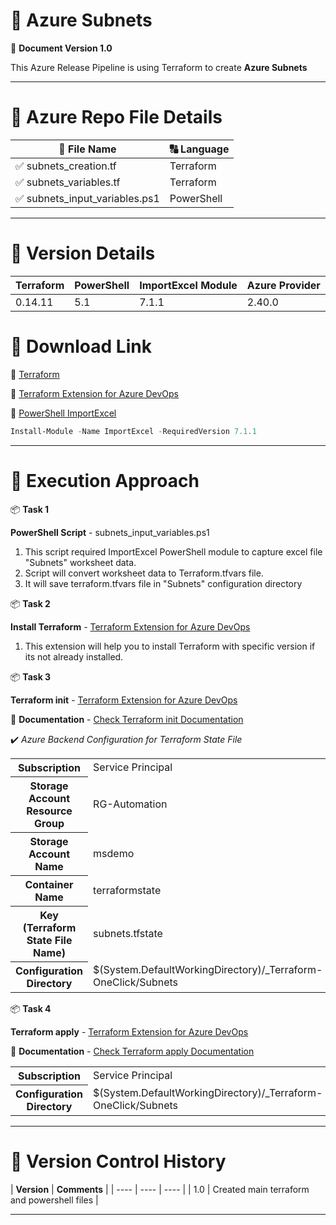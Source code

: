 # :pushpin: Azure Subnets 
:open_file_folder: **Document Version 1.0**

This Azure Release Pipeline is using Terraform to create **Azure Subnets**

---
# :pushpin: Azure Repo File Details

| :file_folder: **File Name** | :capital_abcd: **Language** |
| ---- | ---- |
| :white_check_mark: subnets_creation.tf | Terraform |
| :white_check_mark: subnets_variables.tf | Terraform |
| :white_check_mark: subnets_input_variables.ps1 | PowerShell |

---

# :pushpin: Version Details

| **Terraform** | **PowerShell** | **ImportExcel Module** | **Azure Provider** |
| ----| ---- | ---- | ---- |
| 0.14.11 | 5.1 | 7.1.1 | 2.40.0 |

# :pushpin: Download Link

:link: [Terraform](https://releases.hashicorp.com/terraform/0.14.11/)

:link: [Terraform Extension for Azure DevOps](https://marketplace.visualstudio.com/items?itemName=ms-devlabs.custom-terraform-tasks)

:link: [PowerShell ImportExcel](https://www.powershellgallery.com/packages/ImportExcel/7.1.1)

```powershell
Install-Module -Name ImportExcel -RequiredVersion 7.1.1
```
---

# :pushpin: Execution Approach

:package: **Task 1**

**PowerShell Script** - subnets_input_variables.ps1

1. This script required ImportExcel PowerShell module to capture excel file "Subnets" worksheet data.
2. Script will convert worksheet data to Terraform.tfvars file.
3. It will save terraform.tfvars file in "Subnets" configuration directory

:package: **Task 2**

**Install Terraform** - [Terraform Extension for Azure DevOps](https://marketplace.visualstudio.com/items?itemName=ms-devlabs.custom-terraform-tasks)

1. This extension will help you to install Terraform with specific version if its not already installed.

:package: **Task 3**

**Terraform init** - [Terraform Extension for Azure DevOps](https://marketplace.visualstudio.com/items?itemName=ms-devlabs.custom-terraform-tasks)

:link: **Documentation** - [Check Terraform init Documentation](https://www.terraform.io/docs/cli/init/index.html)

:heavy_check_mark: _Azure Backend Configuration for Terraform State File_

<table style="width:100%">
  <tr>
    <th><b> Subscription</b></th>
    <td>Service Principal</td>
  </tr>
  <tr>
    <th><b>Storage Account Resource Group</b></th>
    <td>RG-Automation</td>
  </tr>
  <tr>
    <th><b>Storage Account Name</b></th>
    <td>msdemo</td>
  </tr>
   <tr>
    <th><b>Container Name</b></th>
    <td>terraformstate</td>
  </tr>
  <tr>
    <th><b>Key (Terraform State File Name)</b></th>
    <td>subnets.tfstate</td>
  </tr>
  <tr>
    <th><b>Configuration Directory</b></th>
    <td>$(System.DefaultWorkingDirectory)/_Terraform-OneClick/Subnets</td>
  </tr>
</table>

:package: **Task 4**

**Terraform apply** - [Terraform Extension for Azure DevOps](https://marketplace.visualstudio.com/items?itemName=ms-devlabs.custom-terraform-tasks)

:link: **Documentation** - [Check Terraform apply Documentation](https://www.terraform.io/docs/cli/commands/apply.html)

<table style="width:100%">
  <tr>
    <th><b> Subscription</b></th>
    <td>Service Principal</td>
  </tr>
  <tr>
    <th><b>Configuration Directory</b></th>
    <td>$(System.DefaultWorkingDirectory)/_Terraform-OneClick/Subnets</td>
  </tr>
</table>

---

# :pushpin: Version Control History

| **Version** | **Comments** |
| ---- | ---- | ---- |
| 1.0 | Created main terraform and powershell files |

---